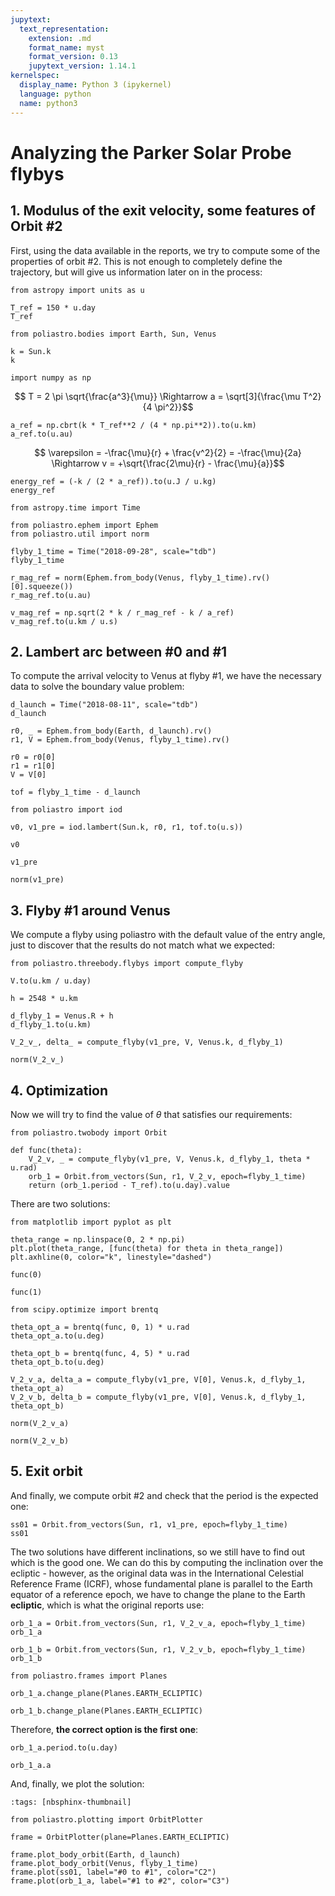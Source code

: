 ```yaml
---
jupytext:
  text_representation:
    extension: .md
    format_name: myst
    format_version: 0.13
    jupytext_version: 1.14.1
kernelspec:
  display_name: Python 3 (ipykernel)
  language: python
  name: python3
---
```


# Analyzing the Parker Solar Probe flybys

## 1. Modulus of the exit velocity, some features of Orbit #2

First, using the data available in the reports, we try to compute some of the properties of orbit #2. This is not enough to completely define the trajectory, but will give us information later on in the process:

```{code-cell} ipython3
from astropy import units as u
```

```{code-cell} ipython3
T_ref = 150 * u.day
T_ref
```

```{code-cell} ipython3
from poliastro.bodies import Earth, Sun, Venus
```

```{code-cell} ipython3
k = Sun.k
k
```

```{code-cell} ipython3
import numpy as np
```

$$ T = 2 \pi \sqrt{\frac{a^3}{\mu}} \Rightarrow a = \sqrt[3]{\frac{\mu T^2}{4 \pi^2}}$$

```{code-cell} ipython3
a_ref = np.cbrt(k * T_ref**2 / (4 * np.pi**2)).to(u.km)
a_ref.to(u.au)
```

$$ \varepsilon = -\frac{\mu}{r} + \frac{v^2}{2} = -\frac{\mu}{2a} \Rightarrow v = +\sqrt{\frac{2\mu}{r} - \frac{\mu}{a}}$$

```{code-cell} ipython3
energy_ref = (-k / (2 * a_ref)).to(u.J / u.kg)
energy_ref
```

```{code-cell} ipython3
from astropy.time import Time

from poliastro.ephem import Ephem
from poliastro.util import norm
```

```{code-cell} ipython3
flyby_1_time = Time("2018-09-28", scale="tdb")
flyby_1_time
```

```{code-cell} ipython3
r_mag_ref = norm(Ephem.from_body(Venus, flyby_1_time).rv()[0].squeeze())
r_mag_ref.to(u.au)
```

```{code-cell} ipython3
v_mag_ref = np.sqrt(2 * k / r_mag_ref - k / a_ref)
v_mag_ref.to(u.km / u.s)
```

## 2. Lambert arc between #0 and #1

To compute the arrival velocity to Venus at flyby #1, we have the necessary data to solve the boundary value problem:

```{code-cell} ipython3
d_launch = Time("2018-08-11", scale="tdb")
d_launch
```

```{code-cell} ipython3
r0, _ = Ephem.from_body(Earth, d_launch).rv()
r1, V = Ephem.from_body(Venus, flyby_1_time).rv()
```

```{code-cell} ipython3
r0 = r0[0]
r1 = r1[0]
V = V[0]
```

```{code-cell} ipython3
tof = flyby_1_time - d_launch
```

```{code-cell} ipython3
from poliastro import iod
```

```{code-cell} ipython3
v0, v1_pre = iod.lambert(Sun.k, r0, r1, tof.to(u.s))
```

```{code-cell} ipython3
v0
```

```{code-cell} ipython3
v1_pre
```

```{code-cell} ipython3
norm(v1_pre)
```

## 3. Flyby #1 around Venus

We compute a flyby using poliastro with the default value of the entry angle, just to discover that the results do not match what we expected:

```{code-cell} ipython3
from poliastro.threebody.flybys import compute_flyby
```

```{code-cell} ipython3
V.to(u.km / u.day)
```

```{code-cell} ipython3
h = 2548 * u.km
```

```{code-cell} ipython3
d_flyby_1 = Venus.R + h
d_flyby_1.to(u.km)
```

```{code-cell} ipython3
V_2_v_, delta_ = compute_flyby(v1_pre, V, Venus.k, d_flyby_1)
```

```{code-cell} ipython3
norm(V_2_v_)
```

## 4. Optimization

Now we will try to find the value of $\theta$ that satisfies our requirements:

```{code-cell} ipython3
from poliastro.twobody import Orbit
```

```{code-cell} ipython3
def func(theta):
    V_2_v, _ = compute_flyby(v1_pre, V, Venus.k, d_flyby_1, theta * u.rad)
    orb_1 = Orbit.from_vectors(Sun, r1, V_2_v, epoch=flyby_1_time)
    return (orb_1.period - T_ref).to(u.day).value
```

There are two solutions:

```{code-cell} ipython3
from matplotlib import pyplot as plt
```

```{code-cell} ipython3
theta_range = np.linspace(0, 2 * np.pi)
plt.plot(theta_range, [func(theta) for theta in theta_range])
plt.axhline(0, color="k", linestyle="dashed")
```

```{code-cell} ipython3
func(0)
```

```{code-cell} ipython3
func(1)
```

```{code-cell} ipython3
from scipy.optimize import brentq
```

```{code-cell} ipython3
theta_opt_a = brentq(func, 0, 1) * u.rad
theta_opt_a.to(u.deg)
```

```{code-cell} ipython3
theta_opt_b = brentq(func, 4, 5) * u.rad
theta_opt_b.to(u.deg)
```

```{code-cell} ipython3
V_2_v_a, delta_a = compute_flyby(v1_pre, V[0], Venus.k, d_flyby_1, theta_opt_a)
V_2_v_b, delta_b = compute_flyby(v1_pre, V[0], Venus.k, d_flyby_1, theta_opt_b)
```

```{code-cell} ipython3
norm(V_2_v_a)
```

```{code-cell} ipython3
norm(V_2_v_b)
```

## 5. Exit orbit

And finally, we compute orbit #2 and check that the period is the expected one:

```{code-cell} ipython3
ss01 = Orbit.from_vectors(Sun, r1, v1_pre, epoch=flyby_1_time)
ss01
```

The two solutions have different inclinations, so we still have to find out which is the good one. We can do this by computing the inclination over the ecliptic - however, as the original data was in the International Celestial Reference Frame (ICRF), whose fundamental plane is parallel to the Earth equator of a reference epoch, we have to change the plane to the Earth **ecliptic**, which is what the original reports use:

```{code-cell} ipython3
orb_1_a = Orbit.from_vectors(Sun, r1, V_2_v_a, epoch=flyby_1_time)
orb_1_a
```

```{code-cell} ipython3
orb_1_b = Orbit.from_vectors(Sun, r1, V_2_v_b, epoch=flyby_1_time)
orb_1_b
```

```{code-cell} ipython3
from poliastro.frames import Planes
```

```{code-cell} ipython3
orb_1_a.change_plane(Planes.EARTH_ECLIPTIC)
```

```{code-cell} ipython3
orb_1_b.change_plane(Planes.EARTH_ECLIPTIC)
```

Therefore, **the correct option is the first one**:

```{code-cell} ipython3
orb_1_a.period.to(u.day)
```

```{code-cell} ipython3
orb_1_a.a
```

And, finally, we plot the solution:

```{code-cell} ipython3
:tags: [nbsphinx-thumbnail]

from poliastro.plotting import OrbitPlotter

frame = OrbitPlotter(plane=Planes.EARTH_ECLIPTIC)

frame.plot_body_orbit(Earth, d_launch)
frame.plot_body_orbit(Venus, flyby_1_time)
frame.plot(ss01, label="#0 to #1", color="C2")
frame.plot(orb_1_a, label="#1 to #2", color="C3")
```
